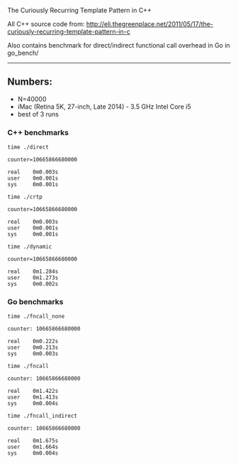The Curiously Recurring Template Pattern in C++

All C++ source code from:
http://eli.thegreenplace.net/2011/05/17/the-curiously-recurring-template-pattern-in-c

Also contains benchmark for direct/indirect functional call overhead in Go in go_bench/

----------

## Numbers:
 * N=40000
 * iMac (Retina 5K, 27-inch, Late 2014) - 3.5 GHz Intel Core i5
 * best of 3 runs

### C++ benchmarks
```
time ./direct

counter=10665866680000

real    0m0.003s
user    0m0.001s
sys     0m0.001s
```

```
time ./crtp

counter=10665866680000

real    0m0.003s
user    0m0.001s
sys     0m0.001s
```

```
time ./dynamic

counter=10665866680000

real    0m1.284s
user    0m1.273s
sys     0m0.002s
```

### Go benchmarks

```
time ./fncall_none

counter: 10665866680000

real    0m0.222s
user    0m0.213s
sys     0m0.003s
```

```
time ./fncall

counter: 10665866680000

real    0m1.422s
user    0m1.413s
sys     0m0.004s
```

```
time ./fncall_indirect

counter: 10665866680000

real    0m1.675s
user    0m1.664s
sys     0m0.004s
```
